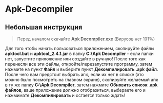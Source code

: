 # Apk-Decompiler

## Небольшая инструкция

> Перед началом скачайте **Apk Decompiler.exe** (Вирусов нет 101%)

Для того чтобы начать пользоваться приложением, скопируйте файлы **apktool.bat** и **apktool_2.4.1.jar** в папку **C:\Apk Decompiler** - если папки нет, запустите приложение или создайте в ручную!
После того как перенесли все эти файлы, откройте/перезапустите программу, затем нажмите на пункт **Файл** и выберите пункт **Декомпилировать .apk файл**. После чего вам предстоит выбрать апк, если их нет в списке (это можно было посмотреть на главном экране), скопируйте желаемый апк в ту же папку **C:\Apk Decompiler**, затем нажмите **Обновить список .apk файлов**, ваше приложение должно отобразиться, выбераете его и нажмимате **Декомпилировать** и остается только ждать!
